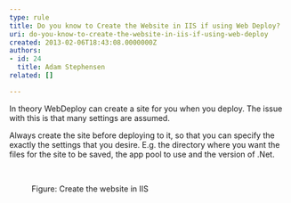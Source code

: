 ```yaml
---
type: rule
title: Do you know to Create the Website in IIS if using Web Deploy?
uri: do-you-know-to-create-the-website-in-iis-if-using-web-deploy
created: 2013-02-06T18:43:08.0000000Z
authors:
- id: 24
  title: Adam Stephensen
related: []

---
```




<span class='intro'> <p>​In theory WebDeploy can create a site for you when you deploy. The issue with this is that many settings are assumed.</p> </span>

<p>Always create the site before deploying to it, so that you can specify the exactly the settings that you desire. E.g. the directory where you want the files for the site to be saved, the app pool to use and the version of .Net.</p>
<br>
<dl class="image"><dt><img src="/PublishingImages/create-iis.jpg" alt="" /></dt>
   <dd>Figure&#58; Create the website in IIS</dd></dl> 
<br>


